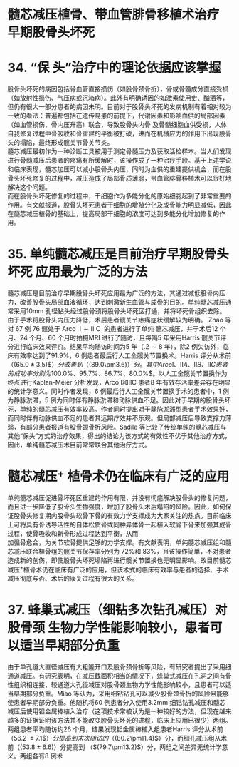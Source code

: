 # 髓芯减压植骨、带血管腓骨移植术治疗 早期股骨头坏死  
# 34. “保 头”治疗中的理论依据应该掌握  
股骨头坏死的病因包括骨血管直接损伤（如股骨颈骨折），骨或骨髓成分直接受损（如放射性损伤、气压病或沉箱病）。此外有明确诱因的如激素使用史、酗酒等，但仍有很大一部分患者的病因未明。目前对于股骨头坏死的发病机制有着相对较为一致的看法：普遍都包括在遗传易患的前提下，代谢因素和影响血供的局部因素（如血管损伤、骨内压升高）联合，导致股骨头内骨 及骨髓细胞血供受损，人体自我修复过程中骨吸收和骨重建的平衡被打破，进而在机械应力的作用下出现股骨头的塌陷，最终形成髋关节骨关节炎。  
髓芯减压最初作为一种诊断工具被用于测定骨髓压力及获取活检样本。当人们发现进行骨髓减压后患者的疼痛有所缓解时，该操作成了一种治疗手段。基于上述学说和临床表现，髓芯加压可以减小股骨头内压，同时为血供的重建提供机会，而在股骨头坏死修复的过程中，减压造成了局部骨质薄弱，带血管腓骨移植术可以很好地解决这个问题。  
而在股骨头坏死修复的过程中，干细胞作为多能分化的原始细胞起到了非常重要的作用。有文献报道，股骨头坏死患者干细胞的增殖分化及成骨能力明显减低，因此在髓芯减压植骨的基础上，提高局部干细胞的浓度可达到多能分化增加修复的作用。  
# 35. 单纯髓芯减压是目前治疗早期股骨头坏死 应用最为广泛的方法  
髓芯减压是目前治疗早期股骨头坏死应用最为广泛的方法，其通过减低股骨内压力，改善股骨头局部血液循环，达到刺激新生血管与成骨的目的。单纯髓芯减压通常采用$10\mathrm{mm}$ 孔径钻头经过股骨颈将股骨头坏死区打通，并将坏死骨组织去除。由于手术将股骨头内压力降低，术后患者髋关节疼痛症状缓解较为明确。 Zhao  等对 67  例 76  髋处于 Arco   $\mathrm{~I~}\!\sim\!\mathrm{~II~C~}$  的患者进行了单纯 髓芯减压，并于术后12 个月、24 个月、60 个月时拍摄MRI 进行了随访，且每隔5 年采用Harris 髋关节评分进行临床效果评价。结果平均随访时间为5 年（$.2\sim8$ 年），除2 例失访外，临床有效率达到了$91.9\%$，6 例患者最后行人工全髋关节置换术。Harris 评分从术前（$(65.0\pm3.5)\$）分改善到（$(89.0\pm3.6)$）分。其中Arco Ⅰ、ⅡA、ⅡB、ⅡC 患者的成功率分别为$100.0\%$、$95.7\%$、$86.7\%$、$80.0\%$。以人工全髋关节置换作为终点进行Kaplan-Meier 分析发现，Arco Ⅰ和ⅡC 患者8 年有效存活率差异存在明显的统计学意义。同时作者发现，6 例最后行人工全髋关节置换手术的患者中，1 例为静脉淤滞，5 例为同时伴有静脉淤滞和动脉供血不足。因此对于早期的股骨头坏死，单纯的髓芯减压有效率较高。作者同时提出对于静脉淤滞型患者手术效果好，而同时伴有动脉供血不足的患者其远期疗效并不乐观。但局部减压后导致支撑力薄弱，有部分患者报道有股骨颈骨折风险。Sadile 等比较了传统单纯的髓芯减压与其他“保头”方式的治疗效果，得出的结论为该方式的有效性不优于其他治疗方式，因此，单纯髓芯减压术目前常常联合其他治疗方式。  
#  髓芯减压$^+$ 植骨术仍在临床有广泛的应用  
单纯髓芯减压促进骨坏死区重建的作用有限，并没有彻底解决股骨头的修复问题，而且进一步降低了股骨头生物强度，增加了股骨头术后塌陷的风险。因此，如何保证股骨头修复期内股骨头软骨下骨的有效力学支撑成为大家关注的热点。目前临床上可将具有骨诱导活性的自体松质骨或同种异体骨一起植入软骨下骨来加强其成骨过程，使骨吸收和新骨形成过程达到平衡，从而  
加强骨愈合，为关节软骨提供足够的力学支撑。有文献表明，单纯髓芯减压组和髓芯减压联合植骨组的髋关节保存率分别为 $72\%$和 $83\%$，且该操作简单，不对患者造成新的创伤，即使股骨头坏死塌陷再进行髋关节置换也无明显影响。故目前髓芯减压$^+$植骨术仍在临床有广泛的应用，但该术式的临床有效率与患者的选择、手术减压彻底与否、术后的康复过程有很大的关系。  
# 37.  蜂巢式减压（细钻多次钻孔减压）对股骨颈 生物力学性能影响较小，患者可以适当早期部分负重  
由于单孔道大直径减压有大粗隆开口及股骨颈骨折等风险，有研究者提出了采用细通道减压。有研究表明，在减压截面积相当的情况下，蜂巢式减压在孔洞之间有骨性组织相连接，较通道大孔径减压对股骨颈生物力学性能影响较小，且患者可以适当早期部分负重。Miao 等认为，采用细钻钻孔可以减少股骨颈骨折的风险且能够使患者早期部分负重。他随机将60 例患者分入使用$3.2\mathrm{mm}$ 细钻钻孔减压和髓芯减压后使用钽金属棒植入治疗（这项技术常被认为是一种较好的方法，但现在越来越多的证据证明该方法并不能改变股骨头坏死的进程，临床上应用已很少）两组。两组患者平均随访约26 个月，结果发现钽金属棒植入组患者Harris 评分从术前（$56.2\ \pm7.1\$）分提高到末次随访的
（$(80.2\pm11.4)\$）分，而细孔减压组从术前（$(53.8\pm6.6)$）分提高到
（$(79.7\pm13.2)\$）分，两组之间差异无统计学意义。两组各有8 例术  